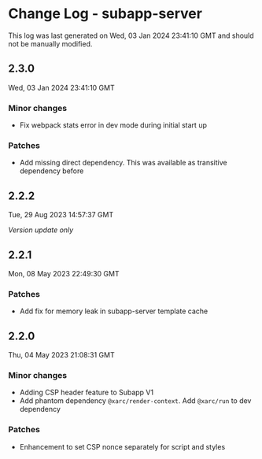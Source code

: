 # Change Log - subapp-server

This log was last generated on Wed, 03 Jan 2024 23:41:10 GMT and should not be manually modified.

## 2.3.0
Wed, 03 Jan 2024 23:41:10 GMT

### Minor changes

- Fix webpack stats error in dev mode during initial start up

### Patches

- Add missing direct dependency. This was available as transitive dependency before

## 2.2.2
Tue, 29 Aug 2023 14:57:37 GMT

_Version update only_

## 2.2.1
Mon, 08 May 2023 22:49:30 GMT

### Patches

- Add fix for memory leak in subapp-server template cache

## 2.2.0
Thu, 04 May 2023 21:08:31 GMT

### Minor changes

- Adding CSP header feature to Subapp V1
- Add phantom dependency `@xarc/render-context`. Add `@xarc/run` to dev dependency

### Patches

- Enhancement to set CSP nonce separately for script and styles

